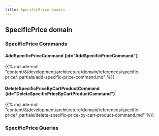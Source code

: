 ```yaml
---
title: SpecificPrice domain
---
```


## SpecificPrice domain

### SpecificPrice Commands

#### AddSpecificPriceCommand {id="AddSpecificPriceCommand"}

{{%  include-md "content/8/development/architecture/domain/references/specific-price/_partials/add-specific-price-command.md" %}}
#### DeleteSpecificPriceByCartProductCommand {id="DeleteSpecificPriceByCartProductCommand"}

{{%  include-md "content/8/development/architecture/domain/references/specific-price/_partials/delete-specific-price-by-cart-product-command.md" %}}

### SpecificPrice Queries

